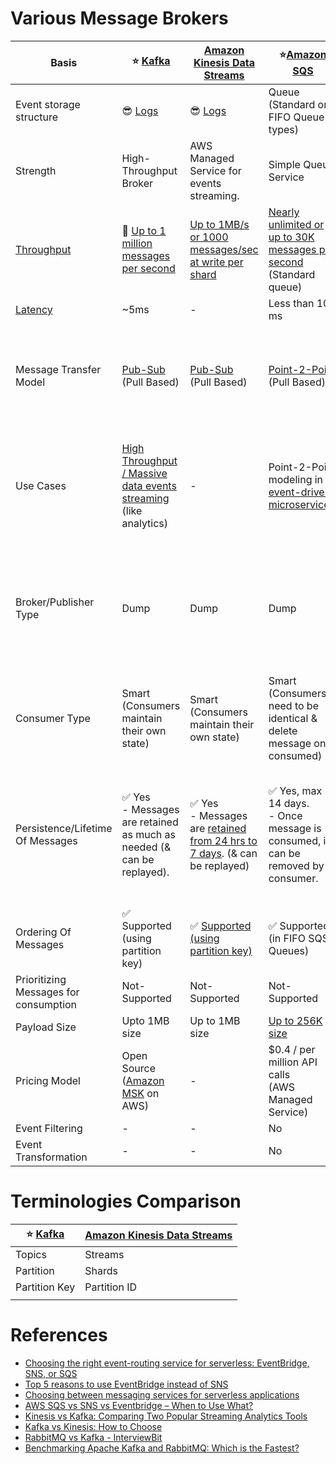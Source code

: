
# Various Message Brokers

| Basis                                                                | :star: [Kafka](Kafka/Readme.md)                                                                                                                               | [Amazon Kinesis Data Streams](../../2_AWSComponents/10_BigDataComponents/StreamProcessing/AmazonKinesis/Readme.md)                                                 | :star:[Amazon SQS](../../2_AWSComponents/5_MessageBrokerServices/AmazonSQS.md)                                                                                             | [Amazon SNS](../../2_AWSComponents/5_MessageBrokerServices/AmazonSNS.md)                                                                                                           | [Amazon EventBridge](../../2_AWSComponents/5_MessageBrokerServices/AmazonEventBridge.md)                                                                                                          | [RabbitMQ](RabbitMQ.md)                                                                                                                 |
|----------------------------------------------------------------------|---------------------------------------------------------------------------------------------------------------------------------------------------------------|--------------------------------------------------------------------------------------------------------------------------------------------------------------------|----------------------------------------------------------------------------------------------------------------------------------------------------------------------------|------------------------------------------------------------------------------------------------------------------------------------------------------------------------------------|---------------------------------------------------------------------------------------------------------------------------------------------------------------------------------------------------|-----------------------------------------------------------------------------------------------------------------------------------------|
| Event storage structure                                              | :sunglasses: [Logs](../0_SystemGlossaries/Database/AppendOnlyDataStructure.md)                                                                                | :sunglasses: [Logs](../0_SystemGlossaries/Database/AppendOnlyDataStructure.md)                                                                                     | Queue <br/>(Standard or FIFO Queue types)                                                                                                                                  | Topic                                                                                                                                                                              | Event Bus                                                                                                                                                                                         | Queue                                                                                                                                   |
| Strength                                                             | High-Throughput Broker                                                                                                                                        | AWS Managed Service for events streaming.                                                                                                                          | Simple Queue Service                                                                                                                                                       | Push-Notification-Based-Broker                                                                                                                                                     | Rule-Based-Targeting-Broker                                                                                                                                                                       | Low-Latency MQ                                                                                                                          |
| [Throughput](../0_SystemGlossaries/Scalability/LatencyThroughput.md) | :rocket: [Up to 1 million messages per second](https://engineering.linkedin.com/kafka/benchmarking-apache-kafka-2-million-writes-second-three-cheap-machines) | [Up to 1MB/s or 1000 messages/sec at write per shard](https://docs.aws.amazon.com/streams/latest/dev/key-concepts.html)                                            | [Nearly unlimited or up to 30K messages per second](https://docs.aws.amazon.com/AWSSimpleQueueService/latest/SQSDeveloperGuide/quotas-messages.html) <br/>(Standard queue) | [Up to 30K messages per second](https://docs.aws.amazon.com/general/latest/gr/sns.html) <br/>(Standard topic)                                                                      | [Up to 10K messages per second](https://docs.aws.amazon.com/eventbridge/latest/userguide/eb-quota.html)                                                                                           | [Up to 10K messages per second](https://blog.rabbitmq.com/posts/2012/04/rabbitmq-performance-measurements-part-2)                       |
| [Latency](../0_SystemGlossaries/Scalability/LatencyThroughput.md)    | ~5ms                                                                                                                                                          | -                                                                                                                                                                  | Less than 100 ms                                                                                                                                                           | b/w 100 ms to 200 ms                                                                                                                                                               | Greater than 200ms                                                                                                                                                                                | ~1ms                                                                                                                                    |
| Message Transfer Model                                               | [Pub-Sub](../0_SystemGlossaries/MessageBrokers/MethodsOfMessageTransfer.md#publisher-subscriber-model-pubsub) <br>(Pull Based)                                | [Pub-Sub](../0_SystemGlossaries/MessageBrokers/MethodsOfMessageTransfer.md#publisher-subscriber-model-pubsub) <br>(Pull Based)                                     | [Point-2-Point](../0_SystemGlossaries/MessageBrokers/MethodsOfMessageTransfer.md#point-to-point-model-message-queuing) <br>(Pull Based)                                    | [Pub-Sub](../0_SystemGlossaries/MessageBrokers/MethodsOfMessageTransfer.md#publisher-subscriber-model-pubsub) <br>(Push Based, Upto 100K topics, 10 million subscribers per topic) | [Pub-Sub](../0_SystemGlossaries/MessageBrokers/MethodsOfMessageTransfer.md#publisher-subscriber-model-pubsub) <br>(Push Based, Upto 100 event buses, 300 rules per event bus, 5 targets per rule) | [Point-2-Point](../0_SystemGlossaries/MessageBrokers/MethodsOfMessageTransfer.md#point-to-point-model-message-queuing) <br>(Push Based) |
| Use Cases                                                            | [High Throughput / Massive data events streaming](../0_SystemGlossaries/Scalability/LatencyThroughput.md) (like analytics)                                    | -                                                                                                                                                                  | Point-2-Point modeling in [event-driven microservices](../0_SystemGlossaries/MessageBrokers/EventDrivenArchitecture.md).                                                   | Notification (Email/Push) to person, Pub-Sub modeling for [event-driven microservices](../0_SystemGlossaries/MessageBrokers/EventDrivenArchitecture.md).                           | [Rule based targeting in Event-driven microservices](../0_SystemGlossaries/MessageBrokers/EventDrivenArchitecture.md)                                                                             | Low-latency use cases when message guarantee is needed or some consistent behaviour ( like order workflow, failed orders etc. )         |
| Broker/Publisher Type                                                | Dump                                                                                                                                                          | Dump                                                                                                                                                               | Dump                                                                                                                                                                       | Smart                                                                                                                                                                              | Smart                                                                                                                                                                                             | Smart <br/>(Consistent transmission of messages to consumers at about the same speed as the broker monitors the consumer's status)      |
| Consumer Type                                                        | Smart <br/>(Consumers maintain their own state)                                                                                                               | Smart <br/>(Consumers maintain their own state)                                                                                                                    | Smart <br/>(Consumers need to be identical & delete message once consumed)                                                                                                 | Dump <br/>(Consumers might be processing messages in the different way)                                                                                                            | Dump<br/>(Consumers might be processing messages in the different way)                                                                                                                            | Dumb                                                                                                                                    |
| Persistence/Lifetime Of Messages                                     | :white_check_mark: Yes <br/>- Messages are retained as much as needed (& can be replayed).                                                                    | :white_check_mark: Yes <br/>- Messages are [retained from 24 hrs to 7 days](https://docs.aws.amazon.com/streams/latest/dev/key-concepts.html). (& can be replayed) | :white_check_mark: Yes, max 14 days. <br>- Once message is consumed, it can be removed by consumer.                                                                        | No <br> - When an SNS Topic receives an event notification, it would be instantly broadcasted to all Subscribers.                                                                  | No <br/>- But events can be archived, to replay later.                                                                                                                                            | No <br/>- Once message is consumed and acknowledgement is sent, it would be removed from RabbitMQ message queue.                        |
| Ordering Of Messages                                                 | :white_check_mark: Supported <br/>(using partition key)                                                                                                       | :white_check_mark: [Supported (using partition key)](https://docs.aws.amazon.com/streams/latest/dev/key-concepts.html)                                             | :white_check_mark: Supported (in FIFO SQS Queues)                                                                                                                          | :white_check_mark: Supported (in FIFO SNS Topics)                                                                                                                                  | Not-Supported                                                                                                                                                                                     | Not-Supported                                                                                                                           |
| Prioritizing Messages for consumption                                | Not-Supported                                                                                                                                                 | Not-Supported                                                                                                                                                      | Not-Supported                                                                                                                                                              | Not-Supported                                                                                                                                                                      | Not-Supported                                                                                                                                                                                     | :white_check_mark: Supported                                                                                                            |
| Payload Size                                                         | Upto 1MB size                                                                                                                                                 | Up to 1MB size                                                                                                                                                     | [Up to 256K size](https://docs.aws.amazon.com/general/latest/gr/sqs-service.html)                                                                                          | [Up to 256K size](https://aws.amazon.com/blogs/compute/choosing-between-messaging-services-for-serverless-applications/)                                                           | [Up to 256K size](https://aws.amazon.com/blogs/compute/choosing-between-messaging-services-for-serverless-applications/)                                                                          | No constraints                                                                                                                          |
| Pricing Model                                                        | Open Source <br/>([Amazon MSK](../../2_AWSComponents/5_MessageBrokerServices/AmazonMSK.md) on AWS)                                                            | -                                                                                                                                                                  | $0.4 / per million API calls <br/>(AWS Managed Service)                                                                                                                    | $0.5 / per million API calls <br/>(AWS Managed Service)                                                                                                                            | $1 / per million API calls <br/>(AWS Managed Service)                                                                                                                                             | Open Source <br/>([Amazon MQ](../../2_AWSComponents/5_MessageBrokerServices/AmazonMQ.md) on AWS)                                        |
| Event Filtering                                                      | -                                                                                                                                                             | -                                                                                                                                                                  | No                                                                                                                                                                         | :white_check_mark: Yes                                                                                                                                                             | :white_check_mark: Yes                                                                                                                                                                            | -                                                                                                                                       |
| Event Transformation                                                 | -                                                                                                                                                             | -                                                                                                                                                                  | No                                                                                                                                                                         | No                                                                                                                                                                                 | :white_check_mark: Yes                                                                                                                                                                            | -                                                                                                                                       |

# Terminologies Comparison

| :star: [Kafka](Kafka/Readme.md) | [Amazon Kinesis Data Streams](../../2_AWSComponents/10_BigDataComponents/StreamProcessing/AmazonKinesis/Readme.md) |
|---------------------------------|--------------------------------------------------------------------------------------------------------------------|
| Topics                          | Streams                                                                                                            |
| Partition                       | Shards                                                                                                             |
| Partition Key                   | Partition ID                                                                                                       |
|                                 |                                                                                                                    |


# References
- [Choosing the right event-routing service for serverless: EventBridge, SNS, or SQS](https://lumigo.io/blog/choosing-the-right-event-routing-on-aws-eventbridge-sns-or-sqs/)
- [Top 5 reasons to use EventBridge instead of SNS](https://lumigo.io/blog/5-reasons-why-you-should-use-eventbridge-instead-of-sns/)
- [Choosing between messaging services for serverless applications](https://aws.amazon.com/blogs/compute/choosing-between-messaging-services-for-serverless-applications/)
- [AWS SQS vs SNS vs Eventbridge – When to Use What?](https://beabetterdev.com/2021/09/10/aws-sqs-vs-sns-vs-eventbridge/)
- [Kinesis vs Kafka: Comparing Two Popular Streaming Analytics Tools](https://www.spec-india.com/blog/kinesis-vs-kafka)
- [Kafka vs Kinesis: How to Choose](https://rockset.com/blog/kafka-vs-kinesis-choosing-the-best-data-streaming-solution/)
- [RabbitMQ vs Kafka - InterviewBit](https://www.interviewbit.com/blog/rabbitmq-vs-kafka/)
- [Benchmarking Apache Kafka and RabbitMQ: Which is the Fastest?](https://www.confluent.io/blog/kafka-fastest-messaging-system/)